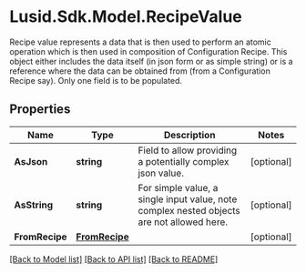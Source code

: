 # Lusid.Sdk.Model.RecipeValue
Recipe value represents a data that is then used to perform an atomic operation which is then used in composition of Configuration Recipe.  This object either includes the data itself (in json form or as simple string) or is a reference where the data can be obtained from (from a Configuration Recipe say).  Only one field is to be populated.

## Properties

Name | Type | Description | Notes
------------ | ------------- | ------------- | -------------
**AsJson** | **string** | Field to allow providing a potentially complex json value. | [optional] 
**AsString** | **string** | For simple value, a single input value, note complex nested objects are not allowed here. | [optional] 
**FromRecipe** | [**FromRecipe**](FromRecipe.md) |  | [optional] 

[[Back to Model list]](../README.md#documentation-for-models) [[Back to API list]](../README.md#documentation-for-api-endpoints) [[Back to README]](../README.md)

